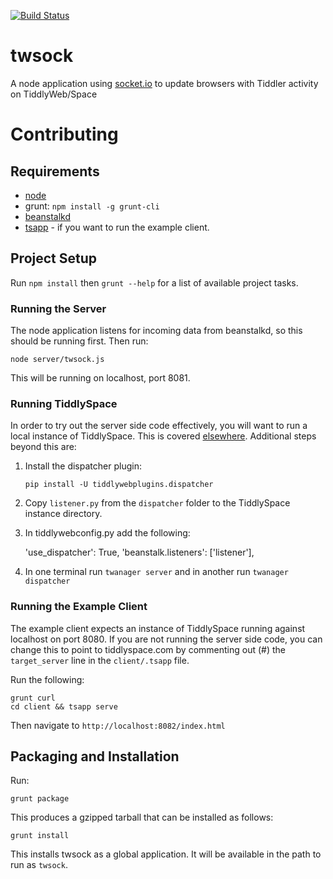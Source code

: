 [![Build Status](https://travis-ci.org/TiddlySpace/tiddlyspacesockets.png)](https://travis-ci.org/TiddlySpace/tiddlyspacesockets)

# twsock

A node application using [socket.io](http://socket.io/) to update browsers with Tiddler activity on TiddlyWeb/Space

# Contributing

## Requirements

* [node](http://nodejs.org/)
* grunt: `npm install -g grunt-cli`
* [beanstalkd](http://kr.github.io/beanstalkd/)
* [tsapp](https://github.com/cdent/tsapp) - if you want to run the example client.

## Project Setup

Run `npm install` then `grunt --help` for a list of available project tasks.

### Running the Server

The node application listens for incoming data from beanstalkd, so this should be running first.  Then run:

    node server/twsock.js

This will be running on localhost, port 8081.

### Running TiddlySpace

In order to try out the server side code effectively, you will want to run a local instance of TiddlySpace.
This is covered [elsewhere](http://tiddlyweb.tiddlyspace.com/Hosting%20Your%20Own%20TiddlySpace).  Additional steps
beyond this are:

1. Install the dispatcher plugin:

    `pip install -U tiddlywebplugins.dispatcher`

2. Copy `listener.py` from the `dispatcher` folder to the TiddlySpace instance directory.

3. In tiddlywebconfig.py add the following:

   'use_dispatcher': True,
   'beanstalk.listeners': ['listener'],

4. In one terminal run `twanager server` and in another run `twanager dispatcher`

### Running the Example Client

The example client expects an instance of TiddlySpace running against localhost on port 8080.  If you are not running
the server side code, you can change this to point to tiddlyspace.com by commenting out (#) the `target_server` line in
the `client/.tsapp` file.

Run the following:

    grunt curl
    cd client && tsapp serve

Then navigate to `http://localhost:8082/index.html`

## Packaging and Installation

Run:

    grunt package

This produces a gzipped tarball that can be installed as follows:

    grunt install

This installs twsock as a global application.  It will be available in the path to run as `twsock`.